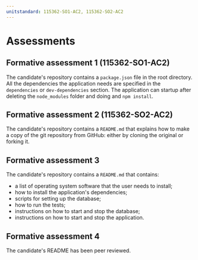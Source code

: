 ```yaml
---
unitstandard: 115362-SO1-AC2, 115362-SO2-AC2
---
```


# Assessments

## Formative assessment 1 (115362-SO1-AC2)

The candidate's repository contains a `package.json` file in the root directory. All the dependencies the application needs are specified in the `dependencies` or `dev-dependencies` section. The application can startup after deleting the `node_modules` folder and doing and `npm install`.

## Formative assessment 2 (115362-SO2-AC2)

The candidate's repository contains a `README.md` that explains how to make a copy of the git repository from GitHub: either by cloning the original or forking it.

## Formative assessment 3

The candidate's repository contains a `README.md` that contains:

* a list of operating system software that the user needs to install;
* how to install the application's dependencies;
* scripts for setting up the database;
* how to run the tests;
* instructions on how to start and stop the database;
* instructions on how to start and stop the application.

## Formative assessment 4

The candidate's README has been peer reviewed.

